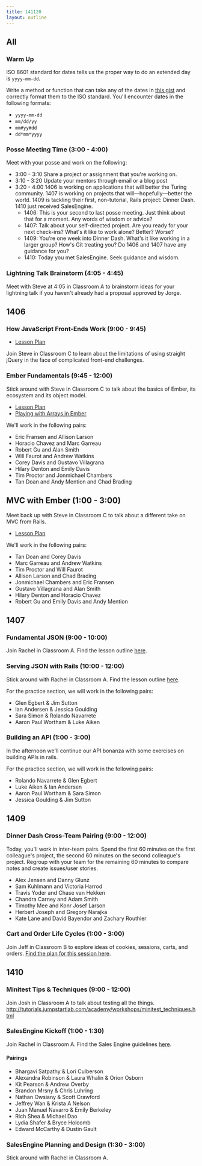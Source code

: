 ```yaml
---
title: 141120
layout: outline
---
```


## All

### Warm Up

ISO 8601 standard for dates tells us the proper way to do an extended day is `yyyy-mm-dd`.

Write a method or function that can take any of the dates in [this gist][gist] and correctly format them to the ISO standard. You'll encounter dates in the following formats:

* `yyyy-mm-dd`
* `mm/dd/yy`
* `mm#yy#dd`
* `dd*mm*yyyy`

[gist]: https://gist.github.com/stevekinney/2ea630be90f4c837847c

### Posse Meeting Time (3:00 - 4:00)

Meet with your posse and work on the following:

* 3:00 - 3:10 Share a project or assignment that you're working on.
* 3:10 - 3:20 Update your mentors through email or a blog post
* 3:20 - 4:00 1406 is working on applications that will better the Turing community. 1407 is working on projects that will—hopefully—better the world. 1409 is tackling their first, non-tutorial, Rails project: Dinner Dash. 1410 just received SalesEngine.
  * 1406: This is your second to last posse meeting. Just think about that for a moment. Any words of wisdom or advice?
  * 1407: Talk about your self-directed project. Are you ready for your next check-ins? What's it like to work alone? Better? Worse?
  * 1409: You're one week into Dinner Dash. What's it like working in a larger group? How's Git treating you? Do 1406 and 1407 have any guidance for you?
  * 1410: Today you met SalesEngine. Seek guidance and wisdom.

### Lightning Talk Brainstorm (4:05 - 4:45)

Meet with Steve at 4:05 in Classroom A to brainstorm ideas for your lightning talk if you haven't already had a proposal approved by Jorge.

## 1406

### How JavaScript Front-Ends Work (9:00 - 9:45)

* [Lesson Plan](https://github.com/turingschool/lesson_plans/blob/master/ruby_04-apis_and_scalability/how_javascript_frontends_work.markdown)

Join Steve in Classroom C to learn about the limitations of using straight jQuery in the face of complicated front-end challenges.

### Ember Fundamentals (9:45 - 12:00)

Stick around with Steve in Classroom C to talk about the basics of Ember, its ecosystem and its object model.

* [Lesson Plan](https://github.com/turingschool/lesson_plans/blob/master/ruby_04-apis_and_scalability/ember_fundementals.markdown)
* [Playing with Arrays in Ember](http://jsbin.com/xakuso)

We'll work in the following pairs:

* Eric Fransen and Allison Larson
* Horacio Chavez and Marc Garreau
* Robert Gu and Alan Smith
* Will Faurot and Andrew Watkins
* Corey Davis and Gustavo Villagrana
* Hilary Denton and Emily Davis
* Tim Proctor and Jonmichael Chambers
* Tan Doan and Andy Mention and Chad Brading

## MVC with Ember (1:00 - 3:00)

Meet back up with Steve in Classroom C to talk about a different take on MVC from Rails.

* [Lesson Plan](https://github.com/turingschool/lesson_plans/blob/master/ruby_04-apis_and_scalability/mvc_in_ember.markdown)

We'll work in the following pairs:

* Tan Doan and Corey Davis
* Marc Garreau and Andrew Watkins
* Tim Proctor and Will Faurot
* Allison Larson and Chad Brading
* Jonmichael Chambers and Eric Fransen
* Gustavo Villagrana and Alan Smith
* Hilary Denton and Horacio Chavez
* Robert Gu and Emily Davis and Andy Mention

## 1407

### Fundamental JSON (9:00 - 10:00)

Join Rachel in Classroom A. Find the lesson outline [here](https://github.com/turingschool/lesson_plans/blob/master/ruby_03-professional_rails_applications/json_fundementals.markdown).

### Serving JSON with Rails (10:00 - 12:00)

Stick around with Rachel in Classroom A. Find the lesson outline [here](https://github.com/turingschool/lesson_plans/blob/master/ruby_03-professional_rails_applications/serving_json_from_rails.markdown).

For the practice section, we will work in the following pairs:

* Glen Egbert & Jim Sutton
* Ian Andersen & Jessica Goulding
* Sara Simon & Rolando Navarrete
* Aaron Paul Wortham & Luke Aiken


### Building an API (1:00 - 3:00)

In the afternoon we'll continue our API bonanza with some exercises on building APIs in rails.

For the practice section, we will work in the following pairs:

* Rolando Navarrete & Glen Egbert
* Luke Aiken & Ian Andersen
* Aaron Paul Wortham & Sara Simon
* Jessica Goulding & Jim Sutton


## 1409

### Dinner Dash Cross-Team Pairing (9:00 - 12:00)

Today, you'll work in inter-team pairs. Spend the first 60 minutes on the first colleague's project, the second 60 minutes on the second colleague's project. Regroup with your team for the remaining 60 minutes to compare notes and create issues/user stories.

* Alex Jensen and Danny Glunz
* Sam Kuhlmann and Victoria Harrod
* Travis Yoder and Chase van Hekken
* Chandra Carney and Adam Smith
* Timothy Mee and Konr Josef Larson
* Herbert Joseph and Gregory Narajka
* Kate Lane and David Bayendor and Zachary Routhier

### Cart and Order Life Cycles (1:00 - 3:00)

Join Jeff in Classroom B to explore ideas of cookies, sessions, carts, and orders.
[Find the plan for this session here](https://github.com/turingschool/lesson_plans/blob/master/ruby_02-web_applications_with_ruby/storing_state_with_cookies_and_sessions.markdown).

## 1410

### Minitest Tips & Techniques (9:00 - 12:00)

Join Josh in Classroom A to talk about testing all the things.
http://tutorials.jumpstartlab.com/academy/workshops/minitest_techniques.html

### SalesEngine Kickoff (1:00 - 1:30)

Join Rachel in Classroom A. Find the Sales Engine guidelines [here](http://tutorials.jumpstartlab.com/projects/sales_engine.html).

#### Pairings

* Bhargavi Satpathy & Lori Culberson
* Alexandra Robinson & Laura Whalin & Orion Osborn
* Kit Pearson & Andrew Overby
* Brandon Mrsny & Chris Luhring
* Nathan Owsiany & Scott Crawford
* Jeffrey Wan & Krista A Nelson
* Juan Manuel Navarro & Emily Berkeley
* Rich Shea & Michael Dao
* Lydia Shafer & Bryce Holcomb
* Edward McCarthy & Dustin Gault

### SalesEngine Planning and Design (1:30 - 3:00)

Stick around with Rachel in Classroom A.
